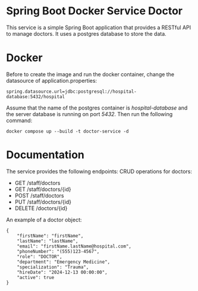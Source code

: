 Spring Boot Docker Service Doctor
==========================
This service is a simple Spring Boot application that provides a RESTful API to manage doctors. It uses a postgres database to store the data.

Docker
========
Before to create the image and run the docker container, change the datasource of application.properties:
```
spring.datasource.url=jdbc:postgresql://hospital-database:5432/hospital
```
Assume that the name of the postgres container is *hospital-database* and the server database is running on port *5432*.
Then run the following command:
```
docker compose up --build -t doctor-service -d
```

Documentation
========
The service provides the following endpoints:
CRUD operations for doctors:
- GET /staff/doctors
- GET /staff/doctors/{id}
- POST /staff/doctors
- PUT /staff/doctors/{id}
- DELETE /doctors/{id}

An example of a doctor object:
```
{
	"firstName": "firstName",
	"lastName": "lastName",
	"email": "firstName.lastName@hospital.com",
	"phoneNumber": "(555)123-4567",
	"role": "DOCTOR",
	"department": "Emergency Medicine",
	"specialization": "Trauma",
	"hireDate": "2024-12-13 00:00:00",
	"active": true
}